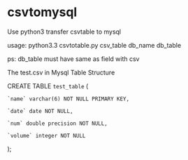 csvtomysql
==========

Use python3  transfer csvtable to mysql

usage: python3.3 csvtotable.py csv_table db_name db_table

ps: db_table must have same as field with csv


The test.csv in Mysql Table Structure
 
CREATE TABLE `test_table` (

    `name` varchar(6) NOT NULL PRIMARY KEY,
    
    `date` date NOT NULL,
    
    `num` double precision NOT NULL,
    
    `volume` integer NOT NULL
    
);

